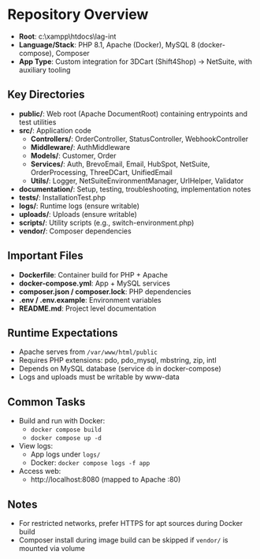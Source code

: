 # Repository Overview

- **Root**: c:\xampp\htdocs\lag-int
- **Language/Stack**: PHP 8.1, Apache (Docker), MySQL 8 (docker-compose), Composer
- **App Type**: Custom integration for 3DCart (Shift4Shop) → NetSuite, with auxiliary tooling

## Key Directories
- **public/**: Web root (Apache DocumentRoot) containing entrypoints and test utilities
- **src/**: Application code
  - **Controllers/**: OrderController, StatusController, WebhookController
  - **Middleware/**: AuthMiddleware
  - **Models/**: Customer, Order
  - **Services/**: Auth, BrevoEmail, Email, HubSpot, NetSuite, OrderProcessing, ThreeDCart, UnifiedEmail
  - **Utils/**: Logger, NetSuiteEnvironmentManager, UrlHelper, Validator
- **documentation/**: Setup, testing, troubleshooting, implementation notes
- **tests/**: InstallationTest.php
- **logs/**: Runtime logs (ensure writable)
- **uploads/**: Uploads (ensure writable)
- **scripts/**: Utility scripts (e.g., switch-environment.php)
- **vendor/**: Composer dependencies

## Important Files
- **Dockerfile**: Container build for PHP + Apache
- **docker-compose.yml**: App + MySQL services
- **composer.json / composer.lock**: PHP dependencies
- **.env / .env.example**: Environment variables
- **README.md**: Project level documentation

## Runtime Expectations
- Apache serves from `/var/www/html/public`
- Requires PHP extensions: pdo, pdo_mysql, mbstring, zip, intl
- Depends on MySQL database (service `db` in docker-compose)
- Logs and uploads must be writable by www-data

## Common Tasks
- Build and run with Docker:
  - `docker compose build`
  - `docker compose up -d`
- View logs:
  - App logs under `logs/`
  - Docker: `docker compose logs -f app`
- Access web:
  - http://localhost:8080 (mapped to Apache :80)

## Notes
- For restricted networks, prefer HTTPS for apt sources during Docker build
- Composer install during image build can be skipped if `vendor/` is mounted via volume